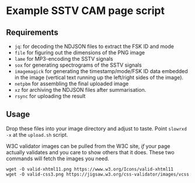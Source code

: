 Example SSTV CAM page script
============================

Requirements
------------

- `jq`: for decoding the NDJSON files to extract the FSK ID and mode
- `file` for figuring out the dimensions of the PNG image
- `lame` for MP3-encoding the SSTV signals
- `sox` for generating spectrograms of the SSTV signals
- `imagemagick` for generating the timestamp/mode/FSK ID data embedded in the
  image (vertical text running up the left/right sides of the image).
- `netpbm` for assembling the final uploaded image
- `xz` for archiving the NDJSON files after summarisation.
- `rsync` for uploading the result

Usage
-----

Drop these files into your image directory and adjust to taste.  Point
`slowrxd -x` at the `upload.sh` script.

W3C validator images can be pulled from the W3C site, *if* your page actually
validates and you care to show others that it does.  These two commands will
fetch the images you need.

```
wget -O valid-xhtml11.png https://www.w3.org/Icons/valid-xhtml11
wget -O valid-css3.png https://jigsaw.w3.org/css-validator/images/vcss
```

